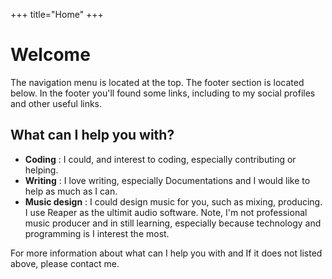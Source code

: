 +++
title="Home"
+++
# Welcome
<p id="welcomep">
<script>document.getElementById("welcomep").textContent="Hello "+get_storage("visitname","visiter")+", thanks for stopping bye! I am "+ownername+", and I hope my website will give you useful contents and creativities. Have a look around!";</script>

The navigation menu is located at the top. The footer section is located below. In the footer you'll found some links, including to my social profiles and other useful links.

## What can I help you with?
* **Coding** : I could, and interest to coding, especially contributing or helping.
* **Writing** : I love writing, especially Documentations and I would like to help as much as I can.
* **Music design** : I could design music for you, such as mixing, producing. I use Reaper as the ultimit audio software. Note, I'm not professional music producer and in still learning, especially because technology and programming is I interest the most.

For more information about what can I help you with and If it does not listed above, please contact me.